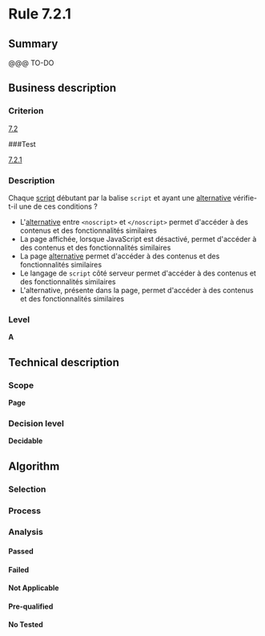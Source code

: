 # Rule 7.2.1

## Summary

@@@ TO-DO

## Business description

### Criterion

[7.2](http://references.modernisation.gouv.fr/sites/default/files/RGAA3_RC2-1/referentiel_technique.htm#crit-7-2)

###Test

[7.2.1](http://references.modernisation.gouv.fr/sites/default/files/RGAA3_RC2-1/referentiel_technique.htm#test-7-2-1)

### Description

Chaque <a href="http://references.modernisation.gouv.fr/sites/default/files/RGAA3_RC2-1/glossaire.htm#mScript">script</a> d&eacute;butant par la balise `script` et ayant une <a href="http://references.modernisation.gouv.fr/sites/default/files/RGAA3_RC2-1/glossaire.htm#mAltScript">alternative</a> v&eacute;rifie-t-il une de ces conditions ? 
 
 *  L'<a href="http://references.modernisation.gouv.fr/sites/default/files/RGAA3_RC2-1/glossaire.htm#mAltScript">alternative</a> entre `<noscript>` et `</noscript>` permet d'acc&eacute;der &agrave; des contenus et des fonctionnalit&eacute;s similaires 
 *  La page affich&eacute;e, lorsque JavaScript est d&eacute;sactiv&eacute;, permet d'acc&eacute;der &agrave; des contenus et des fonctionnalit&eacute;s similaires 
 *  La page <a href="http://references.modernisation.gouv.fr/sites/default/files/RGAA3_RC2-1/glossaire.htm#mAltScript">alternative</a> permet d'acc&eacute;der &agrave; des contenus et des fonctionnalit&eacute;s similaires 
 *  Le langage de `script` c&ocirc;t&eacute; serveur permet d'acc&eacute;der &agrave; des contenus et des fonctionnalit&eacute;s similaires 
 *  L'alternative, pr&eacute;sente dans la page, permet d'acc&eacute;der &agrave; des contenus et des fonctionnalit&eacute;s similaires 


### Level

**A**

## Technical description

### Scope

**Page**

### Decision level

**Decidable**

## Algorithm

### Selection

### Process

### Analysis

#### Passed

#### Failed

#### Not Applicable

#### Pre-qualified

#### No Tested 






